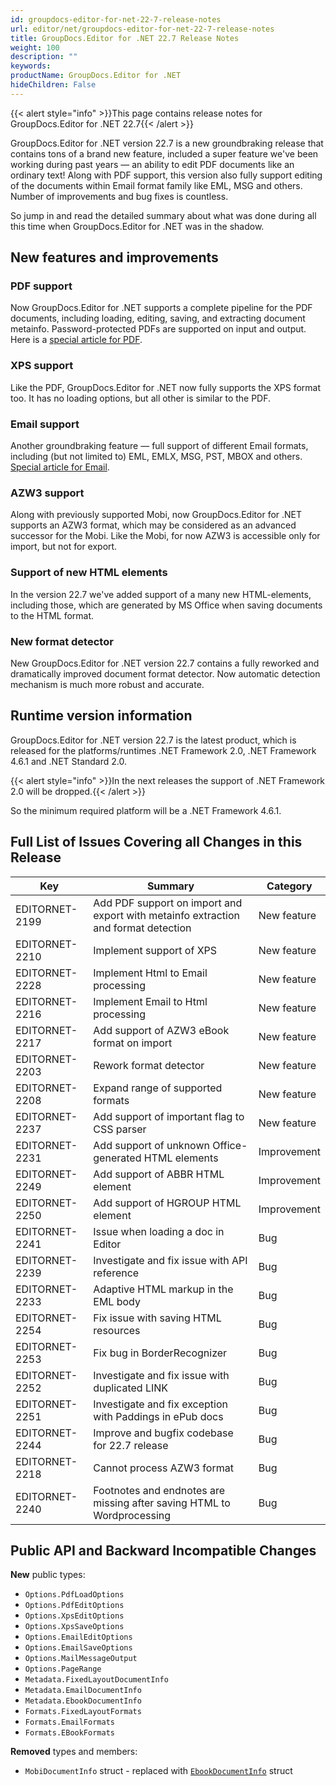 ```yaml
---
id: groupdocs-editor-for-net-22-7-release-notes
url: editor/net/groupdocs-editor-for-net-22-7-release-notes
title: GroupDocs.Editor for .NET 22.7 Release Notes
weight: 100
description: ""
keywords: 
productName: GroupDocs.Editor for .NET
hideChildren: False
---
```

{{< alert style="info" >}}This page contains release notes for GroupDocs.Editor for .NET 22.7{{< /alert >}}

GroupDocs.Editor for .NET version 22.7 is a new groundbraking release that contains tons of a brand new feature, included a super feature we've been working during past years — an ability to edit PDF documents like an ordinary text! Along with PDF support, this version also fully support editing of the documents within Email format family like EML, MSG and others. Number of improvements and bug fixes is countless. 

So jump in and read the detailed summary about what was done during all this time when GroupDocs.Editor for .NET was in the shadow.

## New features and improvements

### PDF support

Now GroupDocs.Editor for .NET supports a complete pipeline for the PDF documents, including loading, editing, saving, and extracting document metainfo. Password-protected PDFs are supported on input and output. Here is a [special article for PDF](https://docs.groupdocs.com/editor/net/edit-pdf/).

### XPS support

Like the PDF, GroupDocs.Editor for .NET now fully supports the XPS format too. It has no loading options, but all other is similar to the PDF.

### Email support

Another groundbraking feature — full support of different Email formats, including (but not limited to) EML, EMLX, MSG, PST, MBOX and others. [Special article for Email](https://docs.groupdocs.com/editor/net/edit-email/).

### AZW3 support

Along with previously supported Mobi, now GroupDocs.Editor for .NET supports an AZW3 format, which may be considered as an advanced successor for the Mobi. Like the Mobi, for now AZW3 is accessible only for import, but not for export.

### Support of new HTML elements

In the version 22.7 we've added support of a many new HTML-elements, including those, which are generated by MS Office when saving documents to the HTML format.

### New format detector

New GroupDocs.Editor for .NET version 22.7 contains a fully reworked and dramatically improved document format detector. Now automatic detection mechanism is much more robust and accurate.

## Runtime version information

GroupDocs.Editor for .NET version 22.7 is the latest product, which is released for the platforms/runtimes .NET Framework 2.0, .NET Framework 4.6.1 and .NET Standard 2.0.

{{< alert style="info" >}}In the next releases the support of .NET Framework 2.0 will be dropped.{{< /alert >}}

So the minimum required platform will be a .NET Framework 4.6.1.

## Full List of Issues Covering all Changes in this Release

| Key | Summary | Category |
| --- | --- | --- |
| EDITORNET-2199 | Add PDF support on import and export with metainfo extraction and format detection | New feature |
| EDITORNET-2210 | Implement support of XPS | New feature |
| EDITORNET-2228 | Implement Html to Email processing | New feature |
| EDITORNET-2216 | Implement Email to Html processing | New feature |
| EDITORNET-2217 | Add support of AZW3 eBook format on import | New feature |
| EDITORNET-2203 | Rework format detector | New feature |
| EDITORNET-2208 | Expand range of supported formats | New feature |
| EDITORNET-2237 | Add support of important flag to CSS parser | New feature |
| EDITORNET-2231 | Add support of unknown Office-generated HTML elements | Improvement |
| EDITORNET-2249 | Add support of ABBR HTML element | Improvement |
| EDITORNET-2250 | Add support of HGROUP HTML element | Improvement |
| EDITORNET-2241 | Issue when loading a doc in Editor | Bug |
| EDITORNET-2239 | Investigate and fix issue with API reference | Bug |
| EDITORNET-2233 | Adaptive HTML markup in the EML body | Bug |
| EDITORNET-2254 | Fix issue with saving HTML resources | Bug |
| EDITORNET-2253 | Fix bug in BorderRecognizer | Bug |
| EDITORNET-2252 | Investigate and fix issue with duplicated LINK | Bug |
| EDITORNET-2251 | Investigate and fix exception with Paddings in ePub docs | Bug |
| EDITORNET-2244 | Improve and bugfix codebase for 22.7 release | Bug |
| EDITORNET-2218 | Cannot process AZW3 format | Bug |
| EDITORNET-2240 | Footnotes and endnotes are missing after saving HTML to Wordprocessing | Bug |


## Public API and Backward Incompatible Changes

**New** public types:
- `Options.PdfLoadOptions`
- `Options.PdfEditOptions`
- `Options.XpsEditOptions`
- `Options.XpsSaveOptions`
- `Options.EmailEditOptions`
- `Options.EmailSaveOptions`
- `Options.MailMessageOutput`
- `Options.PageRange`
- `Metadata.FixedLayoutDocumentInfo`
- `Metadata.EmailDocumentInfo`
- `Metadata.EbookDocumentInfo`
- `Formats.FixedLayoutFormats`
- `Formats.EmailFormats`
- `Formats.EBookFormats`

**Removed** types and members:
- `MobiDocumentInfo` struct - replaced with [`EbookDocumentInfo`](https://apireference.groupdocs.com/editor/net/groupdocs.editor.metadata/ebookdocumentinfo) struct

